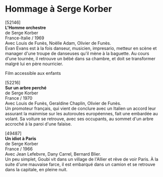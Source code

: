 # Hommage à Serge Korber

[52146]  
**L'Homme orchestre**  
de Serge Korber  
France-Italie / 1969  
Avec Louis de Funès, Noëlle Adam, Olivier de Funès.  
Evan Evans est à la fois danseur, musicien, impresario, metteur en scène et manager d'une troupe de danseuses qu'il mène à la baguette. Au cours d'une tournée, il retrouve un bébé dans sa chambre, et doit se transformer malgré lui en père nourricier.

Film accessible aux enfants

[52216]  
**Sur un arbre perché**  
de Serge Korber  
France / 1970  
Avec Louis de Funès, Geraldine Chaplin, Olivier de Funès.  
Un promoteur français, qui vient de conclure avec un Italien un accord leur assurant la mainmise sur les autoroutes européennes, fait une embardée au volant. Sa voiture se retrouve, avec ses occupants, au sommet d'un arbre accroché à la paroi d'une falaise.

[49487]  
**Un idiot à Paris**  
de Serge Korber  
France / 1966  
Avec Jean Lefebvre, Dany Carrel, Bernard Blier.  
Un peu simplet, Goubi vit dans un village de l'Allier et rêve de voir Paris. À la suite d'une mauvaise farce, il est embarqué dans un camion et se retrouve dans la capitale, en pleine nuit.

